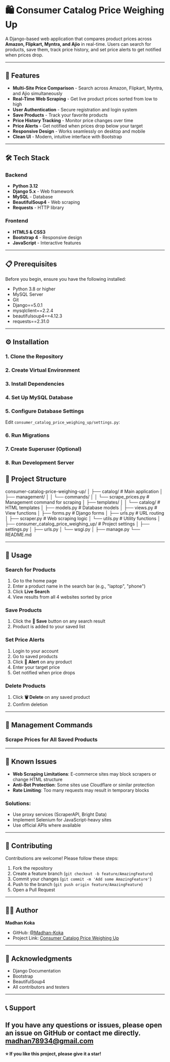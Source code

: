 # 🛍️ Consumer Catalog Price Weighing Up

A Django-based web application that compares product prices across **Amazon, Flipkart, Myntra, and Ajio** in real-time. Users can search for products, save them, track price history, and set price alerts to get notified when prices drop.


---

## 🚀 Features

- **Multi-Site Price Comparison** - Search across Amazon, Flipkart, Myntra, and Ajio simultaneously
- **Real-Time Web Scraping** - Get live product prices sorted from low to high
- **User Authentication** - Secure registration and login system
- **Save Products** - Track your favorite products
- **Price History Tracking** - Monitor price changes over time
- **Price Alerts** - Get notified when prices drop below your target
- **Responsive Design** - Works seamlessly on desktop and mobile
- **Clean UI** - Modern, intuitive interface with Bootstrap

---

## 🛠️ Tech Stack

### Backend
- **Python 3.12**
- **Django 5.x** - Web framework
- **MySQL** - Database
- **BeautifulSoup4** - Web scraping
- **Requests** - HTTP library

### Frontend
- **HTML5 & CSS3**
- **Bootstrap 4** - Responsive design
- **JavaScript** - Interactive features


---

## 📋 Prerequisites

Before you begin, ensure you have the following installed:
- Python 3.8 or higher
- MySQL Server
- Git
- Django==5.0.1
- mysqlclient==2.2.4
- beautifulsoup4==4.12.3
- requests==2.31.0

---

## ⚙️ Installation

### 1. Clone the Repository

### 2. Create Virtual Environment

### 3. Install Dependencies

### 4. Set Up MySQL Database

### 5. Configure Database Settings
Edit `consumer_catalog_price_weighing_up/settings.py`:

### 6. Run Migrations

### 7. Create Superuser (Optional)

### 8. Run Development Server
## 📁 Project Structure

consumer-catalog-price-weighing-up/
│
├── catalog/ # Main application
│ ├── management/
│ │ └── commands/
│ │ └── scrape_prices.py # Management command for scraping
│ ├── templates/
│ │ └── catalog/ # HTML templates
│ ├── models.py # Database models
│ ├── views.py # View functions
│ ├── forms.py # Django forms
│ ├── urls.py # URL routing
│ ├── scraper.py # Web scraping logic
│ └── utils.py # Utility functions
│
├── consumer_catalog_price_weighing_up/ # Project settings
│ ├── settings.py
│ ├── urls.py
│ └── wsgi.py
│
├── manage.py
└── README.md

---

## 🎯 Usage

### Search for Products
1. Go to the home page
2. Enter a product name in the search bar (e.g., "laptop", "phone")
3. Click **Live Search**
4. View results from all 4 websites sorted by price

### Save Products
1. Click the **💾 Save** button on any search result
2. Product is added to your saved list

### Set Price Alerts
1. Login to your account
2. Go to saved products
3. Click **🔔 Alert** on any product
4. Enter your target price
5. Get notified when price drops

### Delete Products
1. Click **🗑️ Delete** on any saved product
2. Confirm deletion

---

## 🔧 Management Commands

### Scrape Prices for All Saved Products

---

## 🐛 Known Issues

- **Web Scraping Limitations**: E-commerce sites may block scrapers or change HTML structure
- **Anti-Bot Protection**: Some sites use Cloudflare or similar protection
- **Rate Limiting**: Too many requests may result in temporary blocks

### Solutions:
- Use proxy services (ScraperAPI, Bright Data)
- Implement Selenium for JavaScript-heavy sites
- Use official APIs where available

---

## 🤝 Contributing

Contributions are welcome! Please follow these steps:

1. Fork the repository
2. Create a feature branch (`git checkout -b feature/AmazingFeature`)
3. Commit your changes (`git commit -m 'Add some AmazingFeature'`)
4. Push to the branch (`git push origin feature/AmazingFeature`)
5. Open a Pull Request

---



## 👨‍💻 Author

**Madhan Koka**
- GitHub: [@Madhan-Koka](https://github.com/Madhan-Koka)
- Project Link: [Consumer Catalog Price Weighing Up](https://github.com/Madhan-Koka/consumer-catalog-price-weighing-up)

---

## 🙏 Acknowledgments

- Django Documentation
- Bootstrap
- BeautifulSoup4
- All contributors and testers


---

## 📞 Support

If you have any questions or issues, please open an issue on GitHub or contact me directly.
madhan78934@gmail.com
---

**⭐ If you like this project, please give it a star!**
